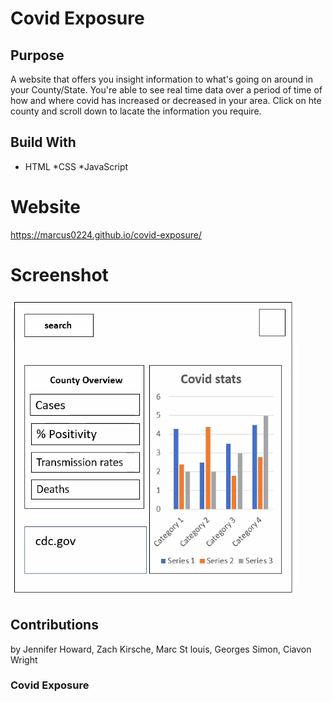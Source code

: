 # Covid Exposure


## Purpose
A website that offers you insight information to what's going on around in your County/State.
You're able to see real time data over a period of time of how and where covid has increased or decreased in your area.
Click on hte county and scroll down to lacate the information you require.

## Build With 
* HTML
*CSS
*JavaScript

# Website 
https://marcus0224.github.io/covid-exposure/


# Screenshot 
![](assets/img/wireframe.png)


## Contributions 
by Jennifer Howard, Zach Kirsche, Marc St louis, Georges Simon, Ciavon Wright

### Covid Exposure  
